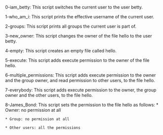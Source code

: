 0-iam_betty: This script switches the current user to the user betty.

1-who_am_i: This script prints the effective username of the current user.

2-groups: This script prints all groups the current user is part of.

3-new_owner: This script changes the owner of the file hello to the user betty.

4-empty: This script creates an empty file called hello.

5-execute: This script adds execute permission to the owner of the file hello.

6-multiple_permissions: This script adds execute permission to the owner and the group owner, and read permission to other users, to the file hello.

7-everybody: This script adds execute permission to the owner, the group owner and the other users, to the file hello.

8-James_Bond: This script sets the permission to the file hello as follows:
	* Owner: no permission at all
	
	* Group: no permission at all
	
	* Other users: all the permissions
